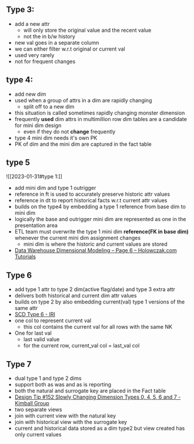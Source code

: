 ## Type 3:
- add a new attr
	- will only store the original value and the recent value
	- not the in b/w history 
- new val goes in a separate column
- we can either filter w.r.t original or current val
- used very rarely
- not for frequent changes
## type 4:
- add new dim
- used when a group of attrs in a dim are rapidly changing
	- split off to a new dim
- this situation is called sometimes rapidly changing monster dimension
- frequently **used** dim attrs in multimillion row dim tables are a candidate for mini dim design
	- even if they do not **change** frequently
- type 4 mini dim needs it's own PK
- PK of dim and the mini dim are captured in the fact table

## type 5
![[2023-01-31#type 1:]]
- add mini dim and type 1 outrigger
- reference in ft is used to accurately preserve historic attr values
- reference in dt to report historical facts w.r.t current attr values
- builds on the type4 by embedding a type 1 reference from base dim to mini dim
- logically the base and outrigger mini dim are represented as one in the presentation area
- ETL team must overwrite the type 1 mini dim **reference(FK in base dim)** whenever the current mini dim assignment changes
	- mini dim is where the historic and current values are stored
- [Data Warehouse Dimensional Modeling – Page 6 – Holowczak.com Tutorials](https://holowczak.com/data-warehouse-dimensional-modeling/6/)
## Type 6
- add type 1 attr to type 2 dim(active flag/date) and type 3 extra attr
- delivers both historical and current dim attr values
- builds on type 2 by also embedding current(val) type 1 versions of the same attr
- [SCD Type 6 - IRI](https://www.iri.com/blog/vldb-operations/scd-type-6/#:~:text=Type%206%20SCD,Current%20cost%20of%20the%20product.)
- one col to represent current val
	- this col contains the current val for all rows with the same NK
- One for last val
	- last valid value
	- for the current row, current_val col = last_val col

## Type 7
- dual type 1 and type 2 dims
- support both as was and as is reporting
- both the natural and surrogate key are placed in the Fact table
- [Design Tip #152 Slowly Changing Dimension Types 0, 4, 5, 6 and 7 - Kimball Group](https://www.kimballgroup.com/2013/02/design-tip-152-slowly-changing-dimension-types-0-4-5-6-7/)
- two separate views
- join with current view with the natural key
- join with historical view with the surrogate key
- current and historical data stored as a dim type2 but view created has only current values
